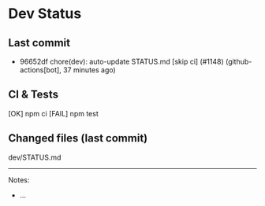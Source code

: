# Dev Status

## Last commit
- 96652df chore(dev): auto-update STATUS.md [skip ci] (#1148) (github-actions[bot], 37 minutes ago)
## CI & Tests
[OK] npm ci
[FAIL] npm test

## Changed files (last commit)
dev/STATUS.md

---
Notes:
- ...
